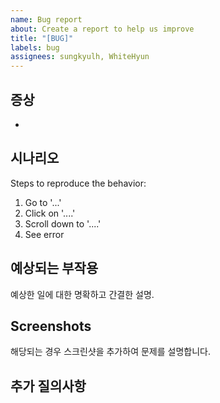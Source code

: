 ```yaml
---
name: Bug report
about: Create a report to help us improve
title: "[BUG]"
labels: bug
assignees: sungkyulh, WhiteHyun
---
```


## 증상

-

## 시나리오

Steps to reproduce the behavior:

1. Go to '...'
2. Click on '....'
3. Scroll down to '....'
4. See error

## 예상되는 부작용

예상한 일에 대한 명확하고 간결한 설명.

## Screenshots

해당되는 경우 스크린샷을 추가하여 문제를 설명합니다.

## 추가 질의사항
